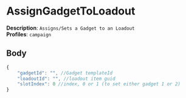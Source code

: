 # AssignGadgetToLoadout

**Description**: `Assigns/Sets a Gadget to an Loadout` \
**Profiles**: `campaign`

## Body
```js
{
    "gadgetId": "", //Gadget templateId
    "loadoutId": "", //loadout item guid
    "slotIndex": 0 //index, 0 or 1 (to set either gadget 1 or 2)
}
```
